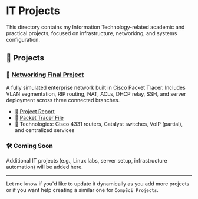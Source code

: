 # IT Projects

This directory contains my Information Technology-related academic and practical projects, focused on infrastructure, networking, and systems configuration.

## 📁 Projects

### 🔌 [Networking Final Project](./Networking_Final/)
A fully simulated enterprise network built in Cisco Packet Tracer. Includes VLAN segmentation, RIP routing, NAT, ACLs, DHCP relay, SSH, and server deployment across three connected branches.

- 📄 [Project Report](./Networking_Final/Computer%20Networking%20Final%20Documentation.pdf)
- 📁 [Packet Tracer File](./Networking_Final/Final%20Test%20Again.pkt)
- 🧠 Technologies: Cisco 4331 routers, Catalyst switches, VoIP (partial), and centralized services

### 🛠 Coming Soon
Additional IT projects (e.g., Linux labs, server setup, infrastructure automation) will be added here.

---

Let me know if you'd like to update it dynamically as you add more projects or if you want help creating a similar one for `CompSci Projects`.
